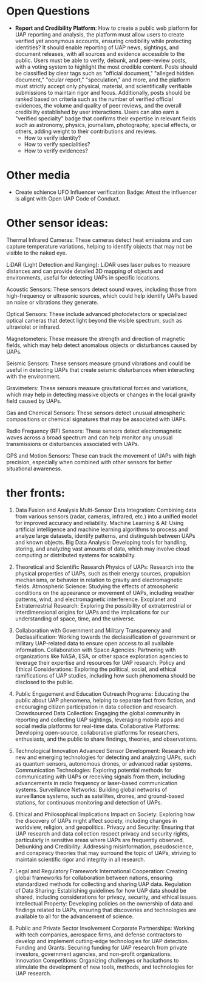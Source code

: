 # Open Questions

- **Report and Credibility Platform**: How to create a public web platform for UAP reporting and analysis, the platform must allow users to create verified yet anonymous accounts, ensuring credibility while protecting identities? It should enable reporting of UAP news, sightings, and document releases, with all sources and evidence accessible to the public. Users must be able to verify, debunk, and peer-review posts, with a voting system to highlight the most credible content. Posts should be classified by clear tags such as "official document," "alleged hidden document," "ocular report," "speculation," and more, and the platform must strictly accept only physical, material, and scientifically verifiable submissions to maintain rigor and focus. Additionally, posts should be ranked based on criteria such as the number of verified official evidences, the volume and quality of peer reviews, and the overall credibility established by user interactions. Users can also earn a "verified specialty" badge that confirms their expertise in relevant fields such as astronomy, physics, journalism, photography, special effects, or others, adding weight to their contributions and reviews.
    * How to verify identity?
    * How to verify specialities?
    * How to verify evidences?

# Other media

* Create schience UFO Influencer verification Badge: Attest the influencer is alignt with Open UAP Code of Conduct.

# Other sensor ideas:

Thermal Infrared Cameras: These cameras detect heat emissions and can capture temperature variations, helping to identify objects that may not be visible to the naked eye.

LiDAR (Light Detection and Ranging): LiDAR uses laser pulses to measure distances and can provide detailed 3D mapping of objects and environments, useful for detecting UAPs in specific locations.

Acoustic Sensors: These sensors detect sound waves, including those from high-frequency or ultrasonic sources, which could help identify UAPs based on noise or vibrations they generate.

Optical Sensors: These include advanced photodetectors or specialized optical cameras that detect light beyond the visible spectrum, such as ultraviolet or infrared.

Magnetometers: These measure the strength and direction of magnetic fields, which may help detect anomalous objects or disturbances caused by UAPs.

Seismic Sensors: These sensors measure ground vibrations and could be useful in detecting UAPs that create seismic disturbances when interacting with the environment.

Gravimeters: These sensors measure gravitational forces and variations, which may help in detecting massive objects or changes in the local gravity field caused by UAPs.

Gas and Chemical Sensors: These sensors detect unusual atmospheric compositions or chemical signatures that may be associated with UAPs.

Radio Frequency (RF) Sensors: These sensors detect electromagnetic waves across a broad spectrum and can help monitor any unusual transmissions or disturbances associated with UAPs.

GPS and Motion Sensors: These can track the movement of UAPs with high precision, especially when combined with other sensors for better situational awareness.

# ther fronts:

1. Data Fusion and Analysis
Multi-Sensor Data Integration: Combining data from various sensors (radar, cameras, infrared, etc.) into a unified model for improved accuracy and reliability.
Machine Learning & AI: Using artificial intelligence and machine learning algorithms to process and analyze large datasets, identify patterns, and distinguish between UAPs and known objects.
Big Data Analysis: Developing tools for handling, storing, and analyzing vast amounts of data, which may involve cloud computing or distributed systems for scalability.

2. Theoretical and Scientific Research
Physics of UAPs: Research into the physical properties of UAPs, such as their energy sources, propulsion mechanisms, or behavior in relation to gravity and electromagnetic fields.
Atmospheric Science: Studying the effects of atmospheric conditions on the appearance or movement of UAPs, including weather patterns, wind, and electromagnetic interference.
Exoplanet and Extraterrestrial Research: Exploring the possibility of extraterrestrial or interdimensional origins for UAPs and the implications for our understanding of space, time, and the universe.

3. Collaboration with Government and Military
Transparency and Declassification: Working towards the declassification of government or military UAP-related data to ensure open access to all available information.
Collaboration with Space Agencies: Partnering with organizations like NASA, ESA, or other space exploration agencies to leverage their expertise and resources for UAP research.
Policy and Ethical Considerations: Exploring the political, social, and ethical ramifications of UAP studies, including how such phenomena should be disclosed to the public.

4. Public Engagement and Education
Outreach Programs: Educating the public about UAP phenomena, helping to separate fact from fiction, and encouraging citizen participation in data collection and research.
Crowdsourced Data Collection: Engaging the global community in reporting and collecting UAP sightings, leveraging mobile apps and social media platforms for real-time data.
Collaborative Platforms: Developing open-source, collaborative platforms for researchers, enthusiasts, and the public to share findings, theories, and observations.

5. Technological Innovation
Advanced Sensor Development: Research into new and emerging technologies for detecting and analyzing UAPs, such as quantum sensors, autonomous drones, or advanced radar systems.
Communication Technologies: Exploring potential methods for communicating with UAPs or receiving signals from them, including advancements in radio frequency or laser-based communication systems.
Surveillance Networks: Building global networks of surveillance systems, such as satellites, drones, and ground-based stations, for continuous monitoring and detection of UAPs.

6. Ethical and Philosophical Implications
Impact on Society: Exploring how the discovery of UAPs might affect society, including changes in worldview, religion, and geopolitics.
Privacy and Security: Ensuring that UAP research and data collection respect privacy and security rights, particularly in sensitive areas where UAPs are frequently observed.
Debunking and Credibility: Addressing misinformation, pseudoscience, and conspiracy theories that may surround the topic of UAPs, striving to maintain scientific rigor and integrity in all research.

7. Legal and Regulatory Framework
International Cooperation: Creating global frameworks for collaboration between nations, ensuring standardized methods for collecting and sharing UAP data.
Regulation of Data Sharing: Establishing guidelines for how UAP data should be shared, including considerations for privacy, security, and ethical issues.
Intellectual Property: Developing policies on the ownership of data and findings related to UAPs, ensuring that discoveries and technologies are available to all for the advancement of science.

8. Public and Private Sector Involvement
Corporate Partnerships: Working with tech companies, aerospace firms, and defense contractors to develop and implement cutting-edge technologies for UAP detection.
Funding and Grants: Securing funding for UAP research from private investors, government agencies, and non-profit organizations.
Innovation Competitions: Organizing challenges or hackathons to stimulate the development of new tools, methods, and technologies for UAP research.
